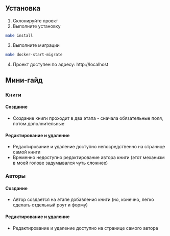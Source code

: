 ## Установка

1. Склонируйте проект
2. Выполните установку
```sh
make install
```
3. Выполните миграции
```sh
make docker-start-migrate
```
4. Проект доступен по адресу: http://localhost

## Мини-гайд
### Книги
#### Создание
- Создание книги проходит в два этапа - сначала обязательные поля, потом дополнительные
#### Редактирование и удаление
- Редактирование и удаление доступно непосредственно на странице самой книги
- Временно недоступно редактирование автора книги (этот механизм в моей голове задумывался чуть сложнее)
### Авторы
#### Создание
- Автор создается на этапе добавления книги (но, конечно, легко сделать отдельный роут и форму)
#### Редактирование и удаление
- Редактирование и удаление доступно на странице самого автора